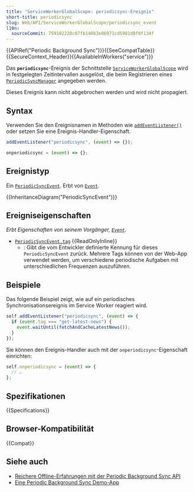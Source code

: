 ```yaml
---
title: "ServiceWorkerGlobalScope: periodicsync-Ereignis"
short-title: periodicsync
slug: Web/API/ServiceWorkerGlobalScope/periodicsync_event
l10n:
  sourceCommit: 759102220c07fb140b3e06971cd5981d8f0f134f
---
```


{{APIRef("Periodic Background Sync")}}{{SeeCompatTable}}{{SecureContext_Header}}{{AvailableInWorkers("service")}}

Das **`periodicsync`**-Ereignis der Schnittstelle [`ServiceWorkerGlobalScope`](/de/docs/Web/API/ServiceWorkerGlobalScope) wird in festgelegten Zeitintervallen ausgelöst, die beim Registrieren eines [`PeriodicSyncManager`](/de/docs/Web/API/PeriodicSyncManager) angegeben werden.

Dieses Ereignis kann nicht abgebrochen werden und wird nicht propagiert.

## Syntax

Verwenden Sie den Ereignisnamen in Methoden wie [`addEventListener()`](/de/docs/Web/API/EventTarget/addEventListener) oder setzen Sie eine Ereignis-Handler-Eigenschaft.

```js
addEventListener("periodicsync", (event) => {});

onperiodicsync = (event) => {};
```

## Ereignistyp

Ein [`PeriodicSyncEvent`](/de/docs/Web/API/PeriodicSyncEvent). Erbt von [`Event`](/de/docs/Web/API/Event).

{{InheritanceDiagram("PeriodicSyncEvent")}}

## Ereigniseigenschaften

_Erbt Eigenschaften von seinem Vorgänger, [`Event`](/de/docs/Web/API/Event)_.

- [`PeriodicSyncEvent.tag`](/de/docs/Web/API/PeriodicSyncEvent/tag) {{ReadOnlyInline}}
  - : Gibt die vom Entwickler definierte Kennung für dieses `PeriodicSyncEvent` zurück. Mehrere Tags können von der Web-App verwendet werden, um verschiedene periodische Aufgaben mit unterschiedlichen Frequenzen auszuführen.

## Beispiele

Das folgende Beispiel zeigt, wie auf ein periodisches Synchronisationsereignis im Service Worker reagiert wird.

```js
self.addEventListener("periodicsync", (event) => {
  if (event.tag === "get-latest-news") {
    event.waitUntil(fetchAndCacheLatestNews());
  }
});
```

Sie können den Ereignis-Handler auch mit der `onperiodicsync`-Eigenschaft einrichten:

```js
self.onperiodicsync = (event) => {
  // …
};
```

## Spezifikationen

{{Specifications}}

## Browser-Kompatibilität

{{Compat}}

## Siehe auch

- [Reichere Offline-Erfahrungen mit der Periodic Background Sync API](https://developer.chrome.com/docs/capabilities/periodic-background-sync)
- [Eine Periodic Background Sync Demo-App](https://webplatformapis.com/periodic_sync/periodicSync_improved.html)
